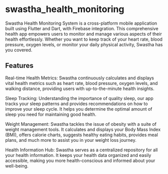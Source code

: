 # swastha_health_monitoring

Swastha Health Monitoring System is a cross-platform mobile application built using Flutter and Dart, with Firebase integration. This comprehensive health app empowers users to monitor and manage various aspects of their health effortlessly. Whether you want to keep track of your heart rate, blood pressure, oxygen levels, or monitor your daily physical activity, Swastha has you covered.

## Features

Real-time Health Metrics: Swastha continuously calculates and displays vital health metrics such as heart rate, blood pressure, oxygen levels, and walking distance, providing users with up-to-the-minute health insights.

Sleep Tracking: Understanding the importance of quality sleep, our app tracks your sleep patterns and provides recommendations on how to improve your sleep cycle. It helps you determine the optimal amount of sleep you need for maintaining good health.

Weight Management: Swastha tackles the issue of obesity with a suite of weight management tools. It calculates and displays your Body Mass Index (BMI), offers calorie charts, suggests healthy eating habits, provides meal plans, and much more to assist you in your weight loss journey.

Health Information Hub: Swastha serves as a centralized repository for all your health information. It keeps your health data organized and easily accessible, making you more health-conscious and informed about your well-being.
